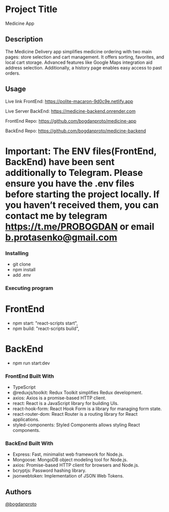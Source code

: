 # Project Title

Medicine App

## Description

The Medicine Delivery app simplifies medicine ordering with two main pages:
store selection and cart management. It offers sorting, favorites, and local
cart storage. Advanced features like Google Maps integration aid address
selection. Additionally, a history page enables easy access to past orders.

## Usage

Live link FrontEnd: https://polite-macaron-9d0c9e.netlify.app

Live Server BackEnd: https://medicine-backend.onrender.com

FrontEnd Repo: https://github.com/bogdanproto/medicine-app

BackEnd Repo: https://github.com/bogdanproto/medicine-backend

# Important: The ENV files(FrontEnd, BackEnd) have been sent additionally to Telegram. Please ensure you have the .env files before starting the project locally. If you haven’t received them, you can contact me by telegram https://t.me/PROBOGDAN or email b.protasenko@gmail.com

### Installing

- git clone
- npm install
- add .env

### Executing program

# FrontEnd

- npm start: "react-scripts start",
- npm build: "react-scripts build",

# BackEnd

- npm run start:dev

### FrontEnd Built With

- TypeScript
- @reduxjs/toolkit: Redux Toolkit simplifies Redux development.
- axios: Axios is a promise-based HTTP client.
- react: React is a JavaScript library for building UIs.
- react-hook-form: React Hook Form is a library for managing form state.
- react-router-dom: React Router is a routing library for React applications.
- styled-components: Styled Components allows styling React components.

### BackEnd Built With

- Express: Fast, minimalist web framework for Node.js.
- Mongoose: MongoDB object modeling tool for Node.js.
- axios: Promise-based HTTP client for browsers and Node.js.
- bcryptjs: Password hashing library.
- jsonwebtoken: Implementation of JSON Web Tokens.

## Authors

[@bogdanproto](https://github.com/bogdanproto)
